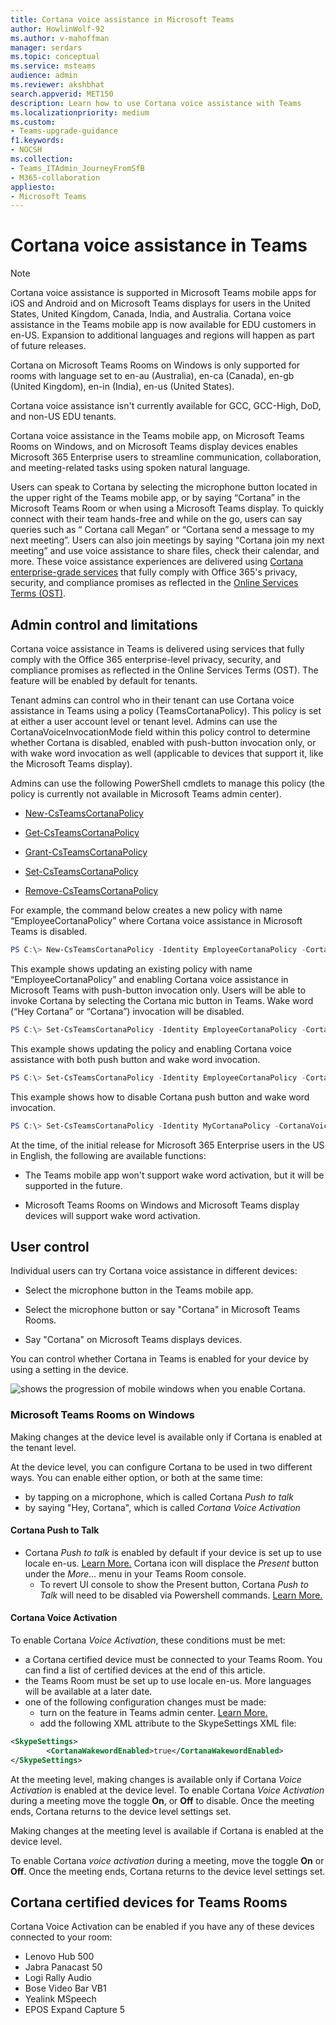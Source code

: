 ```yaml
---
title: Cortana voice assistance in Microsoft Teams
author: HowlinWolf-92
ms.author: v-mahoffman
manager: serdars
ms.topic: conceptual
ms.service: msteams
audience: admin
ms.reviewer: akshbhat
search.appverid: MET150
description: Learn how to use Cortana voice assistance with Teams
ms.localizationpriority: medium
ms.custom: 
- Teams-upgrade-guidance
f1.keywords:
- NOCSH
ms.collection: 
- Teams_ITAdmin_JourneyFromSfB
- M365-collaboration
appliesto:
- Microsoft Teams
---
```


# Cortana voice assistance in Teams

> [!Note]
> Cortana voice assistance is supported in Microsoft Teams mobile apps for iOS and Android and on Microsoft Teams displays for users in the United States, United Kingdom, Canada, India, and Australia. Cortana voice assistance in the Teams mobile app is now available for EDU customers in en-US. Expansion to additional languages and regions will happen as part of future releases.
> 
> Cortana on Microsoft Teams Rooms on Windows is only supported for rooms with language set to en-au (Australia), en-ca (Canada), en-gb (United Kingdom), en-in (India), en-us (United States). 
>
> Cortana voice assistance isn't currently available for GCC, GCC-High, DoD, and non-US EDU tenants. 

Cortana voice assistance in the Teams mobile app, on Microsoft Teams Rooms on Windows, and on Microsoft Teams display devices enables Microsoft 365 Enterprise users to streamline communication, collaboration, and meeting-related tasks using spoken natural language. 

Users can speak to Cortana by selecting the microphone button located in the upper right of the Teams mobile app, or by saying &#8220;Cortana&#8221; in the Microsoft Teams Room or when using a Microsoft Teams display. To quickly connect with their team hands-free and while on the go, users can say queries such as &#8220; Cortana call Megan&#8221; or &#8220;Cortana send a message to my next meeting&#8221;. Users can also join meetings by saying &#8220;Cortana join my next meeting&#8221; and use voice assistance to share files, check their calendar, and more. These voice assistance experiences are delivered using [Cortana enterprise-grade services](/microsoft-365/admin/misc/cortana-integration?view=o365-worldwide) that fully comply with Office 365's privacy, security, and compliance promises as reflected in the [Online Services Terms (OST)](https://www.microsoft.com/licensing/product-licensing/products?rtc=1).

## Admin control and limitations

Cortana voice assistance in Teams is delivered using services that fully comply with the Office 365 enterprise-level privacy, security, and compliance promises as reflected in the Online Services Terms (OST). The feature will be enabled by default for tenants.

Tenant admins can control who in their tenant can use Cortana voice assistance in Teams using a policy (TeamsCortanaPolicy). This policy is set at either a user account level or tenant level. Admins can use the CortanaVoiceInvocationMode field within this policy control to determine whether Cortana is disabled, enabled with push-button invocation only, or with wake word invocation as well (applicable to devices that support it, like the Microsoft Teams display).

Admins can use the following PowerShell cmdlets to manage this policy (the policy is currently not available in Microsoft Teams admin center).

- [New-CsTeamsCortanaPolicy](/powershell/module/skype/New-CsTeamsCortanaPolicy)

- [Get-CsTeamsCortanaPolicy](/powershell/module/skype/Get-CsTeamsCortanaPolicy)

- [Grant-CsTeamsCortanaPolicy](/powershell/module/skype/Grant-CsTeamsCortanaPolicy)

- [Set-CsTeamsCortanaPolicy](/powershell/module/skype/Set-CsTeamsCortanaPolicy)

- [Remove-CsTeamsCortanaPolicy](/powershell/module/skype/Remove-CsTeamsCortanaPolicy)

For example, the command below creates a new policy with name &#8220;EmployeeCortanaPolicy&#8221; where Cortana voice assistance in Microsoft Teams is disabled.  

```PowerShell
PS C:\> New-CsTeamsCortanaPolicy -Identity EmployeeCortanaPolicy -CortanaVoiceInvocationMode Disabled
```

This example shows updating an existing policy with name &#8220;EmployeeCortanaPolicy&#8221; and enabling Cortana voice assistance in Microsoft Teams with push-button invocation only. Users will be able to invoke Cortana by selecting the Cortana mic button in Teams. Wake word (&#8220;Hey Cortana&#8221; or &#8220;Cortana&#8221;) invocation will be disabled.  

```PowerShell
PS C:\> Set-CsTeamsCortanaPolicy -Identity EmployeeCortanaPolicy -CortanaVoiceInvocationMode PushToTalkUserOverride
```

This example shows updating the policy and enabling Cortana voice assistance with both push button and wake word invocation.

```PowerShell
PS C:\> Set-CsTeamsCortanaPolicy -Identity EmployeeCortanaPolicy -CortanaVoiceInvocationMode WakeWordPushToTalkUserOverride
```

This example shows how to disable Cortana push button and wake word invocation.

```PowerShell
PS C:\> Set-CsTeamsCortanaPolicy -Identity MyCortanaPolicy -CortanaVoiceInvocationMode Disabled
```

At the time, of the initial release for Microsoft 365 Enterprise users in the US in English, the following are available functions:

- The Teams mobile app won't support wake word activation, but it will be supported in the future.  

- Microsoft Teams Rooms on Windows and Microsoft Teams display devices will support wake word activation.

## User control

Individual users can try Cortana voice assistance in different devices:

- Select the microphone button in the Teams mobile app.

- Select the microphone button or say "Cortana" in Microsoft Teams Rooms.

- Say "Cortana" on Microsoft Teams displays devices.

You can control whether Cortana in Teams is enabled for your device by using a setting in the device.

![shows the progression of mobile windows when you enable Cortana.](media/cortana-mobile-sequence.png)

### Microsoft Teams Rooms on Windows

Making changes at the device level is available only if Cortana is enabled at the tenant level. 

At the device level, you can configure Cortana to be used in two different ways. You can enable either option, or both at the same time: 
- by tapping on a microphone, which is called Cortana _Push to talk_
- by saying "Hey, Cortana", which is called _Cortana Voice Activation_

#### Cortana Push to Talk

- Cortana _Push to talk_ is enabled by default if your device is set up to use locale en-us. [Learn More.](https://docs.microsoft.com/en-us/MicrosoftTeams/rooms/console#to-apply-your-desired-language) Cortana icon will displace the _Present_ button under the _More…_ menu in your Teams Room console.
  - To revert UI console to show the Present button, Cortana _Push to Talk_ will need to be disabled via Powershell commands. [Learn More.](https://docs.microsoft.com/en-us/powershell/module/skype/set-csteamscortanapolicy?view=skype-ps#example-1)

#### Cortana Voice Activation

To enable Cortana _Voice Activation_, these conditions must be met:
- a Cortana certified device must be connected to your Teams Room. You can find a list of certified devices at the end of this article.
- the Teams Room must be set up to use locale en-us. More languages will be available at a later date.
- one of the following configuration changes must be made:
  - turn on the feature in Teams admin center. [Learn More.](/microsoftteams/rooms/rooms-manage)
  - add the following XML attribute to the SkypeSettings XML file:
```xml
<SkypeSettings>  
        <CortanaWakewordEnabled>true</CortanaWakewordEnabled>  
</SkypeSettings> 
```
At the meeting level, making changes is available only if Cortana _Voice Activation_ is enabled at the device level.  To enable Cortana _Voice Activation_ during a meeting move the toggle **On**, or **Off** to disable. Once the meeting ends, Cortana returns to the device level settings set.


Making changes at the meeting level is available if Cortana is enabled at the device level.

To enable Cortana _voice activation_ during a meeting, move the toggle **On** or **Off**. Once the meeting ends, Cortana returns to the device level settings set.


## Cortana certified devices for Teams Rooms
Cortana Voice Activation can be enabled if you have any of these devices connected to your room:
- Lenovo Hub 500
- Jabra Panacast 50
- Logi Rally Audio
- Bose Video Bar VB1
- Yealink MSpeech
- EPOS Expand Capture 5

